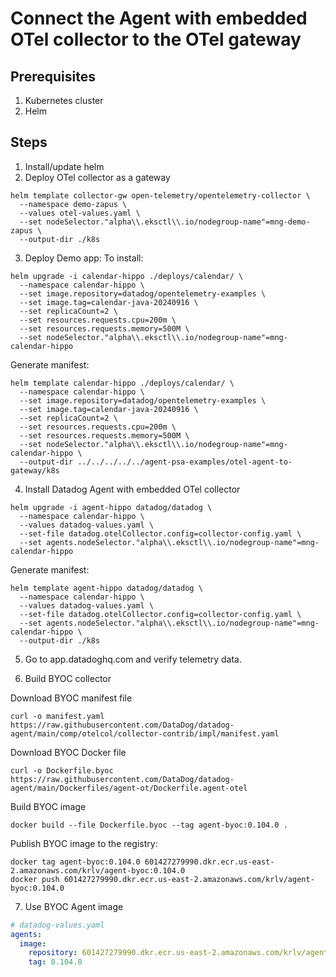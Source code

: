 # Connect the Agent with embedded OTel collector to the OTel gateway

## Prerequisites

1. Kubernetes cluster
2. Helm

## Steps

1. Install/update helm
2. Deploy OTel collector as a gateway 

```shell
helm template collector-gw open-telemetry/opentelemetry-collector \
  --namespace demo-zapus \
  --values otel-values.yaml \
  --set nodeSelector."alpha\\.eksctl\\.io/nodegroup-name"=mng-demo-zapus \
  --output-dir ./k8s
```

3. Deploy Demo app:
To install:
```shell
helm upgrade -i calendar-hippo ./deploys/calendar/ \
  --namespace calendar-hippo \
  --set image.repository=datadog/opentelemetry-examples \
  --set image.tag=calendar-java-20240916 \
  --set replicaCount=2 \
  --set resources.requests.cpu=200m \
  --set resources.requests.memory=500M \
  --set nodeSelector."alpha\\.eksctl\\.io/nodegroup-name"=mng-calendar-hippo
```

Generate manifest:
```shell
helm template calendar-hippo ./deploys/calendar/ \
  --namespace calendar-hippo \
  --set image.repository=datadog/opentelemetry-examples \
  --set image.tag=calendar-java-20240916 \
  --set replicaCount=2 \
  --set resources.requests.cpu=200m \
  --set resources.requests.memory=500M \
  --set nodeSelector."alpha\\.eksctl\\.io/nodegroup-name"=mng-calendar-hippo \
  --output-dir ../../../../../agent-psa-examples/otel-agent-to-gateway/k8s
```

4. Install Datadog Agent with embedded OTel collector

```shell
helm upgrade -i agent-hippo datadog/datadog \
  --namespace calendar-hippo \
  --values datadog-values.yaml \
  --set-file datadog.otelCollector.config=collector-config.yaml \
  --set agents.nodeSelector."alpha\\.eksctl\\.io/nodegroup-name"=mng-calendar-hippo
```

Generate manifest:
```shell
helm template agent-hippo datadog/datadog \
  --namespace calendar-hippo \
  --values datadog-values.yaml \
  --set-file datadog.otelCollector.config=collector-config.yaml \
  --set agents.nodeSelector."alpha\\.eksctl\\.io/nodegroup-name"=mng-calendar-hippo \
  --output-dir ./k8s
```

5. Go to app.datadoghq.com and verify telemetry data.

6. Build BYOC collector

Download BYOC manifest file
```shell
curl -o manifest.yaml https://raw.githubusercontent.com/DataDog/datadog-agent/main/comp/otelcol/collector-contrib/impl/manifest.yaml
```

Download BYOC Docker file
```shell
curl -o Dockerfile.byoc https://raw.githubusercontent.com/DataDog/datadog-agent/main/Dockerfiles/agent-ot/Dockerfile.agent-otel
```

Build BYOC image
```shell
docker build --file Dockerfile.byoc --tag agent-byoc:0.104.0 .
```

Publish BYOC image to the registry:
```shell
docker tag agent-byoc:0.104.0 601427279990.dkr.ecr.us-east-2.amazonaws.com/krlv/agent-byoc:0.104.0
docker push 601427279990.dkr.ecr.us-east-2.amazonaws.com/krlv/agent-byoc:0.104.0
```

7. Use BYOC Agent image

```yaml
# datadog-values.yaml
agents:
  image:
    repository: 601427279990.dkr.ecr.us-east-2.amazonaws.com/krlv/agent-byoc
    tag: 0.104.0
```

